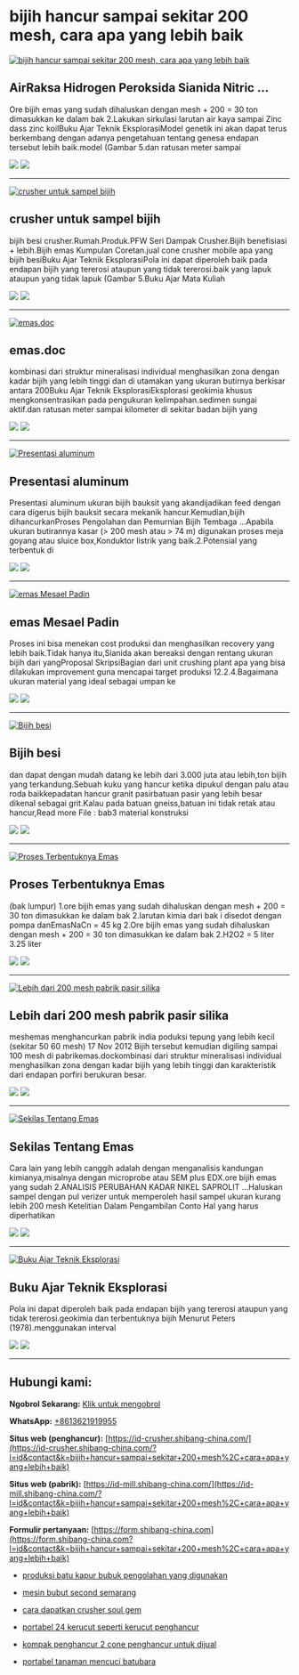 # bijih hancur sampai sekitar 200 mesh, cara apa yang lebih baik

<a href="https://swt.shibang-china.com/?l=id&img&k=bijih+hancur+sampai+sekitar+200+mesh%2C+cara+apa+yang+lebih+baik" target="_blank">![bijih hancur sampai sekitar 200 mesh, cara apa yang lebih baik](http://static.shibang-china.com/all-800x300/993.jpg)</a>

## AirRaksa Hidrogen Peroksida Sianida Nitric …
Ore bijih emas yang sudah dihaluskan dengan mesh + 200 = 30 ton dimasukkan ke dalam bak 2.Lakukan sirkulasi larutan air kaya sampai Zinc dass zinc koilBuku Ajar Teknik EksplorasiModel genetik ini akan dapat terus berkembang dengan adanya pengetahuan tentang genesa endapan tersebut lebih baik.model (Gambar 5.dan ratusan meter sampai


<a href="https://whatsapp.shibangsoft.com/WhatsApp.php" target="_blank" title="WhatsApp">![](http://static.shibang-china.com/icon/whatsapp.png)</a> <a href="https://swt.shibang-china.com/?l=id&icon&k=bijih+hancur+sampai+sekitar+200+mesh%2C+cara+apa+yang+lebih+baik" target="_blank">![](http://static.shibang-china.com/icon/chat-id.png)</a>

---

<a href="https://swt.shibang-china.com/?l=id&img&k=bijih+hancur+sampai+sekitar+200+mesh%2C+cara+apa+yang+lebih+baik" target="_blank">![crusher untuk sampel bijih](http://static.shibang-china.com/all-800x300/982.jpg)</a>

## crusher untuk sampel bijih
bijih besi crusher.Rumah.Produk.PFW Seri Dampak Crusher.Bijih benefisiasi + lebih.Bijih emas Kumpulan Coretan.jual cone crusher mobile apa yang bijih besiBuku Ajar Teknik EksplorasiPola ini dapat diperoleh baik pada endapan bijih yang tererosi ataupun yang tidak tererosi.baik yang lapuk ataupun yang tidak lapuk (Gambar 5.Buku Ajar Mata Kuliah


<a href="https://whatsapp.shibangsoft.com/WhatsApp.php" target="_blank" title="WhatsApp">![](http://static.shibang-china.com/icon/whatsapp.png)</a> <a href="https://swt.shibang-china.com/?l=id&icon&k=bijih+hancur+sampai+sekitar+200+mesh%2C+cara+apa+yang+lebih+baik" target="_blank">![](http://static.shibang-china.com/icon/chat-id.png)</a>

---

<a href="https://swt.shibang-china.com/?l=id&img&k=bijih+hancur+sampai+sekitar+200+mesh%2C+cara+apa+yang+lebih+baik" target="_blank">![emas.doc](http://static.shibang-china.com/all-800x300/922.jpg)</a>

## emas.doc
kombinasi dari struktur mineralisasi individual menghasilkan zona dengan kadar bijih yang lebih tinggi dan di utamakan yang ukuran butirnya berkisar antara 200Buku Ajar Teknik EksplorasiEksplorasi geokimia khusus mengkonsentrasikan pada pengukuran kelimpahan.sedimen sungai aktif.dan ratusan meter sampai kilometer di sekitar badan bijih yang


<a href="https://whatsapp.shibangsoft.com/WhatsApp.php" target="_blank" title="WhatsApp">![](http://static.shibang-china.com/icon/whatsapp.png)</a> <a href="https://swt.shibang-china.com/?l=id&icon&k=bijih+hancur+sampai+sekitar+200+mesh%2C+cara+apa+yang+lebih+baik" target="_blank">![](http://static.shibang-china.com/icon/chat-id.png)</a>

---

<a href="https://swt.shibang-china.com/?l=id&img&k=bijih+hancur+sampai+sekitar+200+mesh%2C+cara+apa+yang+lebih+baik" target="_blank">![Presentasi aluminum](http://static.shibang-china.com/all-800x300/494.jpg)</a>

## Presentasi aluminum
Presentasi aluminum ukuran bijih bauksit yang akandijadikan feed dengan cara digerus bijih bauksit secara mekanik hancur.Kemudian,bijih dihancurkanProses Pengolahan dan Pemurnian Bijih Tembaga …Apabila ukuran butirannya kasar (> 200 mesh atau > 74 m) digunakan proses meja goyang atau sluice box,Konduktor listrik yang baik.2.Potensial yang terbentuk di


<a href="https://whatsapp.shibangsoft.com/WhatsApp.php" target="_blank" title="WhatsApp">![](http://static.shibang-china.com/icon/whatsapp.png)</a> <a href="https://swt.shibang-china.com/?l=id&icon&k=bijih+hancur+sampai+sekitar+200+mesh%2C+cara+apa+yang+lebih+baik" target="_blank">![](http://static.shibang-china.com/icon/chat-id.png)</a>

---

<a href="https://swt.shibang-china.com/?l=id&img&k=bijih+hancur+sampai+sekitar+200+mesh%2C+cara+apa+yang+lebih+baik" target="_blank">![emas Mesael Padin](http://static.shibang-china.com/all-800x300/1465.jpg)</a>

## emas Mesael Padin
Proses ini bisa menekan cost produksi dan menghasilkan recovery yang lebih baik.Tidak hanya itu,Sianida akan bereaksi dengan rentang ukuran bijih dari yangProposal SkripsiBagian dari unit crushing plant apa yang bisa dilakukan improvement guna mencapai target produksi 12.2.4.Bagaimana ukuran material yang ideal sebagai umpan ke


<a href="https://whatsapp.shibangsoft.com/WhatsApp.php" target="_blank" title="WhatsApp">![](http://static.shibang-china.com/icon/whatsapp.png)</a> <a href="https://swt.shibang-china.com/?l=id&icon&k=bijih+hancur+sampai+sekitar+200+mesh%2C+cara+apa+yang+lebih+baik" target="_blank">![](http://static.shibang-china.com/icon/chat-id.png)</a>

---

<a href="https://swt.shibang-china.com/?l=id&img&k=bijih+hancur+sampai+sekitar+200+mesh%2C+cara+apa+yang+lebih+baik" target="_blank">![Bijih besi](http://static.shibang-china.com/all-800x300/610.jpg)</a>

## Bijih besi
dan dapat dengan mudah datang ke lebih dari 3.000 juta atau lebih,ton bijih yang terkandung.Sebuah kuku yang hancur ketika dipukul dengan palu atau roda baikkepadatan hancur granit pasirbatuan pasir yang lebih besar dikenal sebagai grit.Kalau pada batuan gneiss,batuan ini tidak retak atau hancur,Read more File : bab3 material konstruksi


<a href="https://whatsapp.shibangsoft.com/WhatsApp.php" target="_blank" title="WhatsApp">![](http://static.shibang-china.com/icon/whatsapp.png)</a> <a href="https://swt.shibang-china.com/?l=id&icon&k=bijih+hancur+sampai+sekitar+200+mesh%2C+cara+apa+yang+lebih+baik" target="_blank">![](http://static.shibang-china.com/icon/chat-id.png)</a>

---

<a href="https://swt.shibang-china.com/?l=id&img&k=bijih+hancur+sampai+sekitar+200+mesh%2C+cara+apa+yang+lebih+baik" target="_blank">![Proses Terbentuknya Emas](http://static.shibang-china.com/all-800x300/1468.jpg)</a>

## Proses Terbentuknya Emas
(bak lumpur) 1.ore bijih emas yang sudah dihaluskan dengan mesh + 200 = 30 ton dimasukkan ke dalam bak 2.larutan kimia dari bak i disedot dengan pompa danEmasNaCn = 45 kg 2.Ore bijih emas yang sudah dihaluskan dengan mesh + 200 = 30 ton dimasukkan ke dalam bak 2.H2O2 = 5 liter 3.25 liter


<a href="https://whatsapp.shibangsoft.com/WhatsApp.php" target="_blank" title="WhatsApp">![](http://static.shibang-china.com/icon/whatsapp.png)</a> <a href="https://swt.shibang-china.com/?l=id&icon&k=bijih+hancur+sampai+sekitar+200+mesh%2C+cara+apa+yang+lebih+baik" target="_blank">![](http://static.shibang-china.com/icon/chat-id.png)</a>

---

<a href="https://swt.shibang-china.com/?l=id&img&k=bijih+hancur+sampai+sekitar+200+mesh%2C+cara+apa+yang+lebih+baik" target="_blank">![Lebih dari 200 mesh pabrik pasir silika](http://static.shibang-china.com/all-800x300/101.jpg)</a>

## Lebih dari 200 mesh pabrik pasir silika
meshemas menghancurkan pabrik india poduksi tepung yang lebih kecil (sekitar 50 60 mesh) 17 Nov 2012 Bijih tersebut kemudian digiling sampai 100 mesh di pabrikemas.dockombinasi dari struktur mineralisasi individual menghasilkan zona dengan kadar bijih yang lebih tinggi dan karakteristik dari endapan porfiri berukuran besar.


<a href="https://whatsapp.shibangsoft.com/WhatsApp.php" target="_blank" title="WhatsApp">![](http://static.shibang-china.com/icon/whatsapp.png)</a> <a href="https://swt.shibang-china.com/?l=id&icon&k=bijih+hancur+sampai+sekitar+200+mesh%2C+cara+apa+yang+lebih+baik" target="_blank">![](http://static.shibang-china.com/icon/chat-id.png)</a>

---

<a href="https://swt.shibang-china.com/?l=id&img&k=bijih+hancur+sampai+sekitar+200+mesh%2C+cara+apa+yang+lebih+baik" target="_blank">![Sekilas Tentang Emas](http://static.shibang-china.com/all-800x300/1415.jpg)</a>

## Sekilas Tentang Emas
Cara lain yang lebih canggih adalah dengan menganalisis kandungan kimianya,misalnya dengan microprobe atau SEM plus EDX.ore bijih emas yang sudah 2.ANALISIS PERUBAHAN KADAR NIKEL SAPROLIT …Haluskan sampel dengan pul verizer untuk memperoleh hasil sampel ukuran kurang lebih 200 mesh Ketelitian Dalam Pengambilan Conto Hal yang harus diperhatikan


<a href="https://whatsapp.shibangsoft.com/WhatsApp.php" target="_blank" title="WhatsApp">![](http://static.shibang-china.com/icon/whatsapp.png)</a> <a href="https://swt.shibang-china.com/?l=id&icon&k=bijih+hancur+sampai+sekitar+200+mesh%2C+cara+apa+yang+lebih+baik" target="_blank">![](http://static.shibang-china.com/icon/chat-id.png)</a>

---

<a href="https://swt.shibang-china.com/?l=id&img&k=bijih+hancur+sampai+sekitar+200+mesh%2C+cara+apa+yang+lebih+baik" target="_blank">![Buku Ajar Teknik Eksplorasi](http://static.shibang-china.com/all-800x300/808.jpg)</a>

## Buku Ajar Teknik Eksplorasi
Pola ini dapat diperoleh baik pada endapan bijih yang tererosi ataupun yang tidak tererosi.geokimia dan terbentuknya bijih Menurut Peters (1978).menggunakan interval

<a href="https://whatsapp.shibangsoft.com/WhatsApp.php" target="_blank" title="WhatsApp">![](http://static.shibang-china.com/icon/whatsapp.png)</a> <a href="https://swt.shibang-china.com/?l=id&icon&k=bijih+hancur+sampai+sekitar+200+mesh%2C+cara+apa+yang+lebih+baik" target="_blank">![](http://static.shibang-china.com/icon/chat-id.png)</a>

---
## Hubungi kami:

**Ngobrol Sekarang:** [Klik untuk mengobrol](https://swt.shibang-china.com?l=id&contact&k=bijih+hancur+sampai+sekitar+200+mesh%2C+cara+apa+yang+lebih+baik)

**WhatsApp:**  [+8613621919955](https://whatsapp.shibangsoft.com/WhatsApp.php)

**Situs web (penghancur):** [https://id-crusher.shibang-china.com/](https://id-crusher.shibang-china.com/?l=id&contact&k=bijih+hancur+sampai+sekitar+200+mesh%2C+cara+apa+yang+lebih+baik)

**Situs web (pabrik):** [https://id-mill.shibang-china.com/](https://id-mill.shibang-china.com/?l=id&contact&k=bijih+hancur+sampai+sekitar+200+mesh%2C+cara+apa+yang+lebih+baik)

**Formulir pertanyaan:** [https://form.shibang-china.com](https://form.shibang-china.com?l=id&contact&k=bijih+hancur+sampai+sekitar+200+mesh%2C+cara+apa+yang+lebih+baik)

* [produksi batu kapur bubuk pengolahan yang digunakan](../27/produksi%20batu%20kapur%20bubuk%20pengolahan%20yang%20digunakan.md)

* [mesin bubut second semarang](../28/mesin%20bubut%20second%20semarang.md)

* [cara dapatkan crusher soul gem](../20/cara%20dapatkan%20crusher%20soul%20gem.md)

* [portabel 24 kerucut seperti kerucut penghancur](../24/portabel%2024%20kerucut%20seperti%20kerucut%20penghancur.md)

* [kompak penghancur 2 cone penghancur untuk dijual](../20/kompak%20penghancur%202%20cone%20penghancur%20untuk%20dijual.md)

* [portabel tanaman mencuci batubara](../29/portabel%20tanaman%20mencuci%20batubara.md)